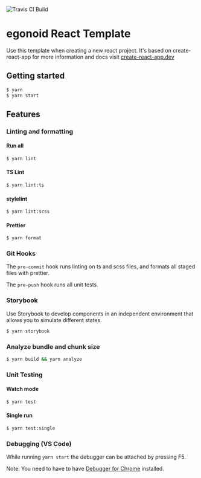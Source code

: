 ![Travis CI Build](https://travis-ci.com/egonoid/react-template.svg?token=rphBkVazWjsmnr3TZd2K&branch=master 'Travis CI Build')

# egonoid React Template

Use this template when creating a new react project. It's based on create-react-app for more information and docs visit [create-react-app.dev](https://create-react-app.dev/)

## Getting started

```bash
$ yarn
$ yarn start
```

## Features

### Linting and formatting

#### Run all

```bash
$ yarn lint
```

#### TS Lint

```bash
$ yarn lint:ts
```

#### stylelint

```bash
$ yarn lint:scss
```

#### Prettier

```bash
$ yarn format
```

### Git Hooks

The `pre-commit` hook runs linting on ts and scss files, and formats all staged files with prettier.

The `pre-push` hook runs all unit tests.

### Storybook

Use Storybook to develop components in an independent environment that allows you to simulate different states.

```bash
$ yarn storybook
```

### Analyze bundle and chunk size

```bash
$ yarn build && yarn analyze
```

### Unit Testing

#### Watch mode

```bash
$ yarn test
```

#### Single run

```bash
$ yarn test:single
```

### Debugging (VS Code)

While running `yarn start` the debugger can be attached by pressing F5.

Note:
You need to have to have [Debugger for Chrome](https://marketplace.visualstudio.com/items?itemName=msjsdiag.debugger-for-chrome) installed.
